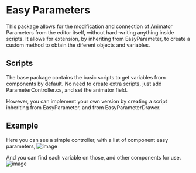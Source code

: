# Easy Parameters
This package allows for the modification and connection of Animator Parameters from the editor itself, without hard-writing anything inside scripts.
It allows for extension, by inheriting from EasyParameter, to create a custom method to obtain the diferent objects and variables.

## Scripts
The base package contains the basic scripts to get variables from components by default. No need to create extra scripts, just add ParameterController.cs, and set the animator field.

However, you can implement your own version by creating a script inheriting from EasyParameter, and from EasyParameterDrawer.

## Example
Here you can see a simple controller, with a list of component easy parameters,
![image](https://user-images.githubusercontent.com/61149758/170071670-c9c7e8c2-3e7b-4764-9057-16fbf91de724.png)

And you can find each variable on those, and other components for use.
![image](https://user-images.githubusercontent.com/61149758/170071866-bd8bd9b5-8467-457c-9157-fb32fc3346f2.png)
